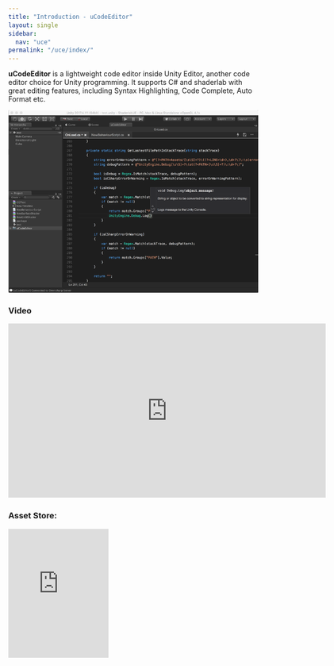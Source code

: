 ```yaml
---
title: "Introduction - uCodeEditor"
layout: single
sidebar:
  nav: "uce"
permalink: "/uce/index/"
---
```


__uCodeEditor__ is a lightweight code editor inside Unity Editor, another code editor choice for Unity programming. It supports C# and shaderlab with great editing features, including Syntax Highlighting, Code Complete, Auto Format etc. 

![](/assets/images/uce/black-overview.png)

### Video

<iframe width="640" height="351" src="https://www.youtube.com/embed/hQA_fuUVsGQ" frameborder="0" allowfullscreen></iframe>

### Asset Store:

<iframe src="https://api.assetstore.unity3d.com/affiliate/embed/package/117349/widget?aid=1011lGoJ" style="width:202px; height:260px; border:0px;"></iframe>
